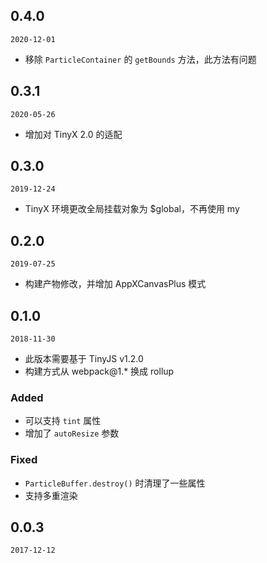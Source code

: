 ## 0.4.0

`2020-12-01`

- 移除 `ParticleContainer` 的 `getBounds` 方法，此方法有问题

## 0.3.1

`2020-05-26`

- 增加对 TinyX 2.0 的适配

## 0.3.0

`2019-12-24`

- TinyX 环境更改全局挂载对象为 $global，不再使用 my

## 0.2.0

`2019-07-25`

- 构建产物修改，并增加 AppXCanvasPlus 模式

## 0.1.0

`2018-11-30`
- 此版本需要基于 TinyJS v1.2.0
- 构建方式从 webpack@1.* 换成 rollup

### Added
- 可以支持 `tint` 属性
- 增加了 `autoResize` 参数

### Fixed
- `ParticleBuffer.destroy()` 时清理了一些属性
- 支持多重渲染

## 0.0.3

`2017-12-12`

